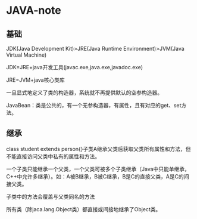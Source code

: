 # JAVA-note
## 基础
JDK(Java Development Kit)>JRE(Java Runtime Environment)>JVM(Java Virtual Machine)

JDK=JRE+java开发工具(javac.exe,java.exe,javadoc.exe)

JRE=JVM+java核心类库

一旦显式地定义了类的构造器，系统就不再提供默认的空参构造器。

JavaBean：类是公共的，有一个无参构造器，有属性，且有对应的get、set方法。

## 继承
class student extends person{}子类A继承父类后获取父类所有属性和方法，但不能直接访问父类中私有的属性和方法。

一个子类只能继承一个父类，一个父类可被多个子类继承（Java中只能单继承，C++中允许多继承）。如：A被B继承，B被C继承，B是C的直接父类，A是C的间接父类。

子类中的方法会覆盖与父类同名的方法

所有类（除jaca.lang.Object类）都直接或间接地继承了Object类。
